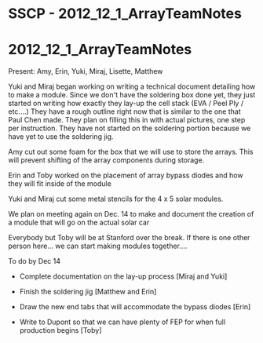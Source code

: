 # SSCP - 2012_12_1_ArrayTeamNotes

# 2012_12_1_ArrayTeamNotes

Present: Amy, Erin, Yuki, Miraj, Lisette, Matthew

Yuki and Miraj began working on writing a technical document detailing how to make a module. Since we don't have the soldering box done yet, they just started on writing how exactly they lay-up the cell stack (EVA / Peel Ply / etc....) They have a rough outline right now that is similar to the one that Paul Chen made. They plan on filling this in with actual pictures, one step per instruction. They have not started on the soldering portion because we have yet to use the soldering jig.

Amy cut out some foam for the box that we will use to store the arrays. This will prevent shifting of the array components during storage.

Erin and Toby worked on the placement of array bypass diodes and how they will fit inside of the module

Yuki and Miraj cut some metal stencils for the 4 x 5 solar modules. 

We plan on meeting again on Dec. 14 to make and document the creation of a module that will go on the actual solar car

Everybody but Toby will be at Stanford over the break. If there is one other person here... we can start making modules together....

To do by Dec 14

- Complete documentation on the lay-up process [Miraj and Yuki]

- Finish the soldering jig [Matthew and Erin]

- Draw the new end tabs that will accommodate the bypass diodes [Erin]

- Write to Dupont so that we can have plenty of FEP for when full production begins [Toby]


